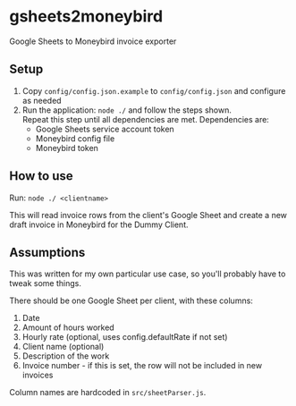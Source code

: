 gsheets2moneybird
=================

Google Sheets to Moneybird invoice exporter

## Setup

1. Copy `config/config.json.example` to `config/config.json` and configure as needed
2. Run the application: `node ./` and follow the steps shown.  
   Repeat this step until all dependencies are met.
   Dependencies are:
   - Google Sheets service account token
   - Moneybird config file
   - Moneybird token

## How to use

Run: `node ./ <clientname>`

This will read invoice rows from the client's Google Sheet
and create a new draft invoice in Moneybird for the Dummy Client. 

## Assumptions

This was written for my own particular use case, so
you'll probably have to tweak some things.

There should be one Google Sheet per client, with these columns:

1. Date
2. Amount of hours worked
3. Hourly rate (optional, uses config.defaultRate if not set)
4. Client name (optional)
5. Description of the work
6. Invoice number - if this is set, the row will not be included
   in new invoices

Column names are hardcoded in `src/sheetParser.js`.
